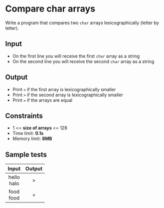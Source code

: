 # Compare char arrays
Write a program that compares two `char` arrays lexicographically (letter by letter).

## Input
- On the first line you will receive the first `char` array as a string
- On the second line you will receive the second `char` array as a string

## Output
- Print `<` if the first array is lexicographically smaller
- Print `>` if the second array is lexicographically smaller
- Print `=` if the arrays are equal

## Constraints
- 1 <= **size of arrays** <= 128
- Time limit: **0.1s**
- Memory limit: **8MB**

## Sample tests

| Input | Output |
|:-----:|:------:|
| hello<br>halo | > |
| food<br>food | = |
